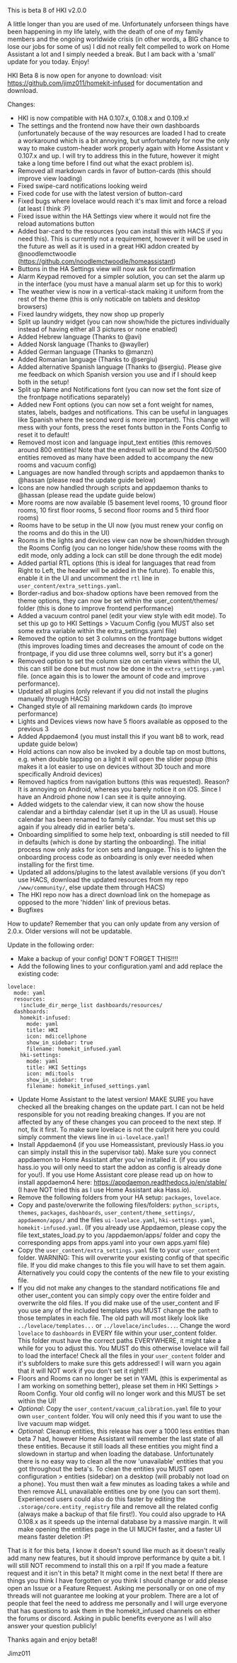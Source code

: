 This is beta 8 of HKI v2.0.0

A little longer than you are used of me. Unfortunately unforseen things have been happening in my life lately, with the death of one of my family members and the ongoing worldwide crisis (in other words, a BIG chance to lose our jobs for some of us) I did not really felt compelled to work on Home Assistant a lot and I simply needed a break. But I am back with a 'small' update for you today. Enjoy!

HKI Beta 8 is now open for anyone to download: visit https://github.com/jimz011/homekit-infused for documentation and download.

Changes:
- HKI is now compatible with HA 0.107.x, 0.108.x and 0.109.x!
- The settings and the frontend now have their own dashboards (unfortunately because of the way resources are loaded I had to create a workaround which is a bit annoying, but unfortunately for now the only way to make custom-header work properly again with Home Assistant v 0.107.x and up. I will try to address this in the future, however it might take a long time before I find out what the exact problem is).
- Removed all markdown cards in favor of button-cards (this should improve view loading)
- Fixed swipe-card notifications looking weird
- Fixed code for use with the latest version of button-card
- Fixed bugs where lovelace would reach it's max limit and force a reload (at least I think :P)
- Fixed issue within the HA Settings view where it would not fire the reload automations button 
- Added bar-card to the resources (you can install this with HACS if you need this). This is currently not a requirement, however it will be used in the future as well as it is used in a great HKI addon created by @noodlemctwoodle (https://github.com/noodlemctwoodle/homeassistant)
- Buttons in the HA Settings view will now ask for confirmation
- Alarm Keypad removed for a simpler solution, you can set the alarm up in the interface (you must have a manual alarm set up for this to work)
- The weather view is now in a vertical-stack making it uniform from the rest of the theme (this is only noticable on tablets and desktop browsers)
- Fixed laundry widgets, they now shop up properly
- Split up laundry widget (you can now show/hide the pictures individually instead of having either all 3 pictures or none enabled)
- Added Hebrew language (Thanks to @avi)
- Added Norsk language (Thanks to @wayller)
- Added German language (Thanks to @manzn)
- Added Romanian language (Thanks to @sergiu)
- Added alternative Spanish language (Thanks to @sergiu). Please give me feedback on which Spanish version you use and if I should keep both in the setup!
- Split up Name and Notifications font (you can now set the font size of the frontpage notifications separately)
- Added new Font options (you can now set a font weight for names, states, labels, badges and notifications. This can be useful in languages like Spanish where the second word is more important). This change will mess with your fonts, press the reset fonts button in the Fonts Config to reset it to default!
- Removed most icon and language input_text entities (this removes around 800 entities! Note that the endresult will be around the 400/500 entities removed as many have been added to accompany the new rooms and vacuum config)
- Languages are now handled through scripts and appdaemon thanks to @hassan (please read the update guide below)
- Icons are now handled through scripts and appdaemon thanks to @hassan (please read the update guide below)
- More rooms are now available (5 basement level rooms, 10 ground floor rooms, 10 first floor rooms, 5 second floor rooms and 5 third floor rooms)
- Rooms have to be setup in the UI now (you must renew your config on the rooms and do this in the UI)
- Rooms in the lights and devices view can now be shown/hidden through the Rooms Config (you can no longer hide/show these rooms with the edit mode, only adding a lock can still be done through the edit mode)
- Added partial RTL options (this is ideal for languages that read from Right to Left, the header will be added in the future). To enable this, enable it in the UI and uncomment the `rtl` line in `user_content/extra_settings.yaml`.
- Border-radius and box-shadow options have been removed from the theme options, they can now be set within the user_content/themes/ folder (this is done to improve frontend performance)
- Added a vacuum control panel (edit your view style with edit mode). To set this up go to HKI Settings > Vacuum Config (you MUST also set some extra variable within the extra_settings.yaml file)
- Removed the option to set 3 columns on the frontpage buttons widget (this improves loading times and decreases the amount of code on the frontpage, if you did use three columns well, sorry but it's a goner)
- Removed option to set the column size on certain views within the UI, this can still be done but must now be done in the `extra_settings.yaml` file. (once again this is to lower the amount of code and improve performance).
- Updated all plugins (only relevant if you did not install the plugins manually through HACS)
- Changed style of all remaining markdown cards (to improve performance)
- Lights and Devices views now have 5 floors available as opposed to the previous 3
- Added Appdaemon4 (you must install this if you want b8 to work, read update guide below)
- Hold actions can now also be invoked by a double tap on most buttons, e.g. when double tapping on a light it will open the slider popup (this makes it a lot easier to use on devices without 3D touch and more specifically Android devices)
- Removed haptics from navigation buttons (this was requested). Reason? It is annoying on Android, whereas you barely notice it on iOS. Since I have an Android phone now I can see it is quite annoying.
- Added widgets to the calendar view, it can now show the house calendar and a birthday calendar (set it up in the UI as usual). House calendar has been renamed to family calendar. You must set this up again if you already did in earlier beta's.
- Onboarding simplified to some help text, onboarding is still needed to fill in defaults (which is done by starting the onboarding). The initial process now only asks for icon sets and language. This is to lighten the onboarding process code as onboarding is only ever needed when installing for the first time.
- Updated all addons/plugins to the latest available versions (if you don't use HACS, download the updated resources from my repo `/www/community/`, else update them through HACS)
- The HKI repo now has a direct download link on the homepage as opposed to the more 'hidden' link of previous betas.
- Bugfixes

How to update?
Remember that you can only update from any version of 2.0.x. Older versions will not be updatable.

Update in the following order:
- Make a backup of your config! DON'T FORGET THIS!!!!
- Add the following lines to your configuration.yaml and add replace the existing code:
```
lovelace:
  mode: yaml
  resources: 
    !include_dir_merge_list dashboards/resources/
  dashboards:
    homekit-infused:
      mode: yaml
      title: HKI
      icon: mdi:cellphone
      show_in_sidebar: true
      filename: homekit_infused.yaml
    hki-settings:
      mode: yaml
      title: HKI Settings
      icon: mdi:tools
      show_in_sidebar: true
      filename: homekit_infused_settings.yaml
```
- Update Home Assistant to the latest version! MAKE SURE you have checked all the breaking changes on the update part. I can not be held responsible for you not reading breaking changes. If you are not affected by any of these changes you can proceed to the next step. If not, fix it first. To make sure lovelace is not the culprit here you could simply comment the views line in `ui-lovelace.yaml`!
- Install Appdaemon4 (if you use Homeassistant, previously Hass.io you can simply install this in the supervisor tab). Make sure you connect appdaemon to Home Assistant after you've installed it. (if you use hass.io you will only need to start the addon as config is already done for you!). If you use Home Assistant core please read up on how to install appdaemon4 here: https://appdaemon.readthedocs.io/en/stable/ (I have NOT tried this as I use Home Assistant aka Hass.io).
- Remove the following folders from your HA setup: `packages`, `lovelace`.
- Copy and paste/overwrite the following files/folders: `python_scripts`, `themes`, `packages`, `dashboards`, `user_content/theme_settings/`, `appdaemon/apps/` and the files `ui-lovelace.yaml`, `hki-settings.yaml`, `homekit-infused.yaml`. (If you already use Appdaemon, please copy the file text_states_load.py to you /appdaemon/apps/ folder and copy the corresponding apps from apps.yaml into your own apps.yaml file)
- Copy the `user_content/extra_settings.yaml` file to your `user_content` folder. WARNING: This will overwrite your existing config of that specific file. If you did make changes to this file you will have to set them again. Alternatively you could copy the contents of the new file to your existing file.
- If you did not make any changes to the standard notifications file and other user_content you can simply copy over the entire folder and overwrite the old files. If you did make use of the user_content and IF you use any of the included templates you MUST change the path to those templates in each file. The old path will most likely look like `../lovelace/templates...` or `../lovelace/includes...`. Change the word `lovelace` to `dashboards` in EVERY file within your user_content folder. This folder must have the correct paths EVERYWHERE, it might take a while for you to adjust this. You MUST do this otherwise lovelace will fail to load the interface! Check all the files in your `user_content` folder and it's subfolders to make sure this gets addressed! I will warn you again that it will NOT work if you don't set it right!!!
- Floors and Rooms can no longer be set in YAML (this is experimental as I am working on something better), please set them in HKI Settings > Room Config. Your old config will no longer work and this MUST be set within the UI!
- *Optional*: Copy the `user_content/vacuum_calibration.yaml` file to your own `user_content` folder. You will only need this if you want to use the live vacuum map widget.
- *Optional*: Cleanup entities, this release has over a 1000 less entities than beta 7 had, however Home Assistant will remember the last state of all these entities. Because it still loads all these entities you might find a slowdown in startup and when loading the database. Unfortunately there is no easy way to clean all the now 'unavailable' entities that you got throughout the beta's. To clean the entities you MUST open configuration > entities (sidebar) on a desktop (will probably not load on a phone). You must then wait a few minutes as loading takes a while and then remove ALL unavailable entities one by one (you can sort them). Experienced users could also do this faster by editing the `.storage/core.entity_registry` file and remove all the related config (always make a backup of that file first!).
You could also upgrade to HA 0.108.x as it speeds up the internal database by a massive margin. It will make opening the entities page in the UI MUCH faster, and a faster UI means faster deletion :P!

That is it for this beta, I know it doesn't sound like much as it doesn't really add many new features, but it should improve performance by quite a bit. I will still NOT recommend to install this on a rpi!
If you made a feature request and it isn't in this beta? It might come in the next beta! If there are things you think I have forgotten or you think I should change or add please open an Issue or a Feature Request. Asking me personally or on one of my threads will not guarantee me looking at your problem. There are a lot of people that feel the need to address me personally and I will urge everyone that has questions to ask them in the homekit_infused channels on either the forums or discord. Asking in public benefits everyone as I will also answer your question publicly!

Thanks again and enjoy beta8!

Jimz011

